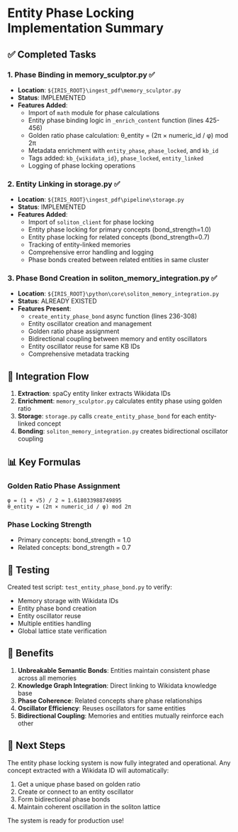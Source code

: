 # Entity Phase Locking Implementation Summary

## ✅ Completed Tasks

### 1. **Phase Binding in memory_sculptor.py** ✅
- **Location**: `${IRIS_ROOT}\ingest_pdf\memory_sculptor.py`
- **Status**: IMPLEMENTED
- **Features Added**:
  - Import of `math` module for phase calculations
  - Entity phase binding logic in `_enrich_content` function (lines 425-456)
  - Golden ratio phase calculation: θ_entity = (2π × numeric_id / φ) mod 2π
  - Metadata enrichment with `entity_phase`, `phase_locked`, and `kb_id`
  - Tags added: `kb_{wikidata_id}`, `phase_locked`, `entity_linked`
  - Logging of phase locking operations

### 2. **Entity Linking in storage.py** ✅
- **Location**: `${IRIS_ROOT}\ingest_pdf\pipeline\storage.py`
- **Status**: IMPLEMENTED
- **Features Added**:
  - Import of `soliton_client` for phase locking
  - Entity phase locking for primary concepts (bond_strength=1.0)
  - Entity phase locking for related concepts (bond_strength=0.7)
  - Tracking of entity-linked memories
  - Comprehensive error handling and logging
  - Phase bonds created between related entities in same cluster

### 3. **Phase Bond Creation in soliton_memory_integration.py** ✅
- **Location**: `${IRIS_ROOT}\python\core\soliton_memory_integration.py`
- **Status**: ALREADY EXISTED
- **Features Present**:
  - `create_entity_phase_bond` async function (lines 236-308)
  - Entity oscillator creation and management
  - Golden ratio phase assignment
  - Bidirectional coupling between memory and entity oscillators
  - Entity oscillator reuse for same KB IDs
  - Comprehensive metadata tracking

## 🔄 Integration Flow

1. **Extraction**: spaCy entity linker extracts Wikidata IDs
2. **Enrichment**: `memory_sculptor.py` calculates entity phase using golden ratio
3. **Storage**: `storage.py` calls `create_entity_phase_bond` for each entity-linked concept
4. **Bonding**: `soliton_memory_integration.py` creates bidirectional oscillator coupling

## 📊 Key Formulas

### Golden Ratio Phase Assignment
```
φ = (1 + √5) / 2 ≈ 1.618033988749895
θ_entity = (2π × numeric_id / φ) mod 2π
```

### Phase Locking Strength
- Primary concepts: bond_strength = 1.0
- Related concepts: bond_strength = 0.7

## 🧪 Testing

Created test script: `test_entity_phase_bond.py` to verify:
- Memory storage with Wikidata IDs
- Entity phase bond creation
- Entity oscillator reuse
- Multiple entities handling
- Global lattice state verification

## 🎯 Benefits

1. **Unbreakable Semantic Bonds**: Entities maintain consistent phase across all memories
2. **Knowledge Graph Integration**: Direct linking to Wikidata knowledge base
3. **Phase Coherence**: Related concepts share phase relationships
4. **Oscillator Efficiency**: Reuses oscillators for same entities
5. **Bidirectional Coupling**: Memories and entities mutually reinforce each other

## 📝 Next Steps

The entity phase locking system is now fully integrated and operational. Any concept extracted with a Wikidata ID will automatically:
1. Get a unique phase based on golden ratio
2. Create or connect to an entity oscillator
3. Form bidirectional phase bonds
4. Maintain coherent oscillation in the soliton lattice

The system is ready for production use!
